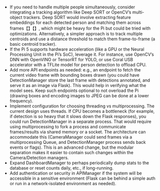 - If you need to handle multiple people simultaneously, consider integrating a tracking algorithm like Deep SORT or OpenCV’s multi-object trackers. Deep SORT would involve extracting feature embeddings for each detected person and matching them across frames【】【】, which might be heavy for the Pi but could be tried with optimizations. Alternatively, a simpler approach is to track multiple centroids and use a distance threshold to match them frame-to-frame (a basic centroid tracker).
- If the Pi 5 supports hardware acceleration (like a GPU or the Neural Processing Unit in the Pi’s SoC), leverage it. For instance, use OpenCV’s DNN with OpenVINO or TensorRT for YOLO, or use Coral USB accelerator with a TFLite model for person detection to offload CPU.
- Add more API endpoints as needed: e.g., an endpoint to fetch the current video frame with bounding boxes drawn (you could have DetectionManager store the last frame with detections annotated, and serve it as an image via Flask). This would help in verifying what the model sees. Keep such endpoints optional to not overload the Pi (drawing boxes and encoding images to JPEG can be done at a lower frequency).
- Implement configuration for choosing threading vs multiprocessing. The current design uses threads. If CPU becomes a bottleneck (for example, if detection is so heavy that it slows down the Flask responses), you could run DetectionManager in a separate process. That would require using multiprocessing to fork a process and communicate frames/results via shared memory or a socket. The architecture can accommodate this (CameraManager could send frames via a multiprocessing Queue, and DetectionManager process sends back events or flags). This is an advanced change, but the modular separation makes it easier to contain such changes within the Camera/Detection managers.
- Expand DashboardManager to perhaps periodically dump stats to the database or reset counts daily, etc., if long-running.
- Add authentication or security in APIManager if the system will be accessible in a sensitive environment (Flask can be behind a simple auth or run in a network-isolated environment as needed).